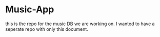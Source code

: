 # Music-App
this is the repo for the music DB we are working on. I wanted to have a seperate repo with only this document.

